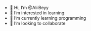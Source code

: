 - 👋 Hi, I’m @AliiBeyy
- 👀 I’m interested in learning
- 🌱 I’m currently learning programming
- 💞️ I’m looking to collaborate

<!---
AliiBeyy/AliiBeyy is a ✨ special ✨ repository because its `README.md` (this file) appears on your GitHub profile.
You can click the Preview link to take a look at your changes.
--->

